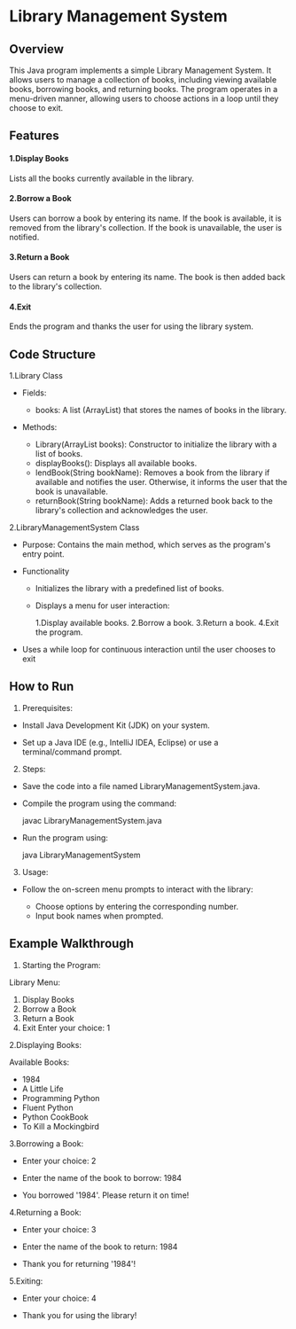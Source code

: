 
# Library Management System 
## Overview
This Java program implements a simple Library Management System. It allows users to manage a collection of books, including viewing available books, borrowing books, and returning books. The program operates in a menu-driven manner, allowing users to choose actions in a loop until they choose to exit.


## Features
#### 1.Display Books
Lists all the books currently available in the library.

#### 2.Borrow a Book

Users can borrow a book by entering its name. If the book is available, it is removed from the library's collection. If the book is unavailable, the user is notified.

#### 3.Return a Book
Users can return a book by entering its name. The book is then added back to the library's collection.

#### 4.Exit
Ends the program and thanks the user for using the library system.

## Code Structure

1.Library Class

- Fields:

   - books: A list (ArrayList<String>) that stores the names of books in the library.

- Methods:

   - Library(ArrayList<String> books): Constructor to initialize the library with a list of books.
   - displayBooks(): Displays all available books.
   - lendBook(String bookName): Removes a book from the library if available and notifies the user. Otherwise, it informs the user that the book is unavailable.
   - returnBook(String bookName): Adds a returned book back to the library's collection and acknowledges the user.

2.LibraryManagementSystem Class

- Purpose: Contains the main method, which serves as the program's entry point.
- Functionality

   - Initializes the library with a predefined list of books.
   - Displays a menu for user interaction:

      1.Display available books.
      2.Borrow a book.
      3.Return a book.
      4.Exit the program.
- Uses a while loop for continuous interaction until the user chooses to exit    

## How to Run

1. Prerequisites:
  - Install Java Development Kit (JDK) on your system.

  - Set up a Java IDE (e.g., IntelliJ IDEA, Eclipse) or use a terminal/command prompt.
2. Steps:
  - Save the code into a file named LibraryManagementSystem.java.
  - Compile the program using the command:

    javac LibraryManagementSystem.java
  - Run the program using:

    java LibraryManagementSystem
3. Usage:
  - Follow the on-screen menu prompts to interact with the library:
     
     - Choose options by entering the corresponding number.
     - Input book names when prompted.

## Example Walkthrough

1. Starting the Program:
   
  Library Menu:
  1. Display Books
  2. Borrow a Book
  3. Return a Book
  4. Exit
  Enter your choice: 1

2.Displaying Books:
  
  Available Books:
- 1984
- A Little Life
- Programming Python
- Fluent Python
- Python CookBook
- To Kill a Mockingbird

3.Borrowing a Book:

- Enter your choice: 2

- Enter the name of the book to borrow: 1984

- You borrowed '1984'. Please return it on time!

4.Returning a Book:

- Enter your choice: 3

- Enter the name of the book to return: 1984

- Thank you for returning '1984'!

5.Exiting:

- Enter your choice: 4

- Thank you for using the library!
